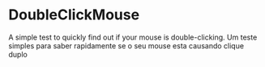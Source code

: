 # DoubleClickMouse
A simple test to quickly find out if your mouse is double-clicking. 
Um teste simples para saber rapidamente se o seu mouse esta causando clique duplo
